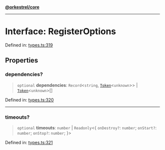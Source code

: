 [**@orkestrel/core**](../index.md)

***

# Interface: RegisterOptions

Defined in: [types.ts:319](https://github.com/orkestrel/core/blob/240d6e1612057b96fd3fc03e1415fe3917a0f212/src/types.ts#L319)

## Properties

### dependencies?

> `optional` **dependencies**: `Record`\<`string`, [`Token`](../type-aliases/Token.md)\<`unknown`\>\> \| [`Token`](../type-aliases/Token.md)\<`unknown`\>[]

Defined in: [types.ts:320](https://github.com/orkestrel/core/blob/240d6e1612057b96fd3fc03e1415fe3917a0f212/src/types.ts#L320)

***

### timeouts?

> `optional` **timeouts**: `number` \| `Readonly`\<\{ `onDestroy?`: `number`; `onStart?`: `number`; `onStop?`: `number`; \}\>

Defined in: [types.ts:321](https://github.com/orkestrel/core/blob/240d6e1612057b96fd3fc03e1415fe3917a0f212/src/types.ts#L321)
